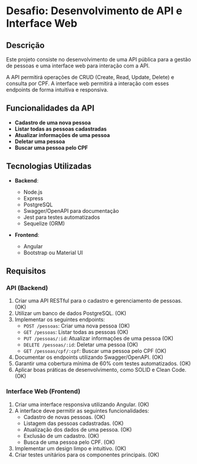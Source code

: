 # Desafio: Desenvolvimento de API e Interface Web

## Descrição

Este projeto consiste no desenvolvimento de uma API pública para a gestão de pessoas e uma interface web para interação com a API.

A API permitirá operações de CRUD (Create, Read, Update, Delete) e consulta por CPF. A interface web permitirá a interação com esses endpoints de forma intuitiva e responsiva.

## Funcionalidades da API

- **Cadastro de uma nova pessoa**
- **Listar todas as pessoas cadastradas**
- **Atualizar informações de uma pessoa**
- **Deletar uma pessoa**
- **Buscar uma pessoa pelo CPF**

## Tecnologias Utilizadas

- **Backend**:
  - Node.js
  - Express
  - PostgreSQL
  - Swagger/OpenAPI para documentação
  - Jest para testes automatizados
  - Sequelize (ORM)
  
- **Frontend**:
  - Angular
  - Bootstrap ou Material UI

## Requisitos

### API (Backend)

1. Criar uma API RESTful para o cadastro e gerenciamento de pessoas. (OK)
2. Utilizar um banco de dados PostgreSQL. (OK)
3. Implementar os seguintes endpoints: 
   - `POST /pessoas`: Criar uma nova pessoa (OK)
   - `GET /pessoas`: Listar todas as pessoas (OK)
   - `PUT /pessoas/:id`: Atualizar informações de uma pessoa (OK)
   - `DELETE /pessoas/:id`: Deletar uma pessoa (OK)
   - `GET /pessoas/cpf/:cpf`: Buscar uma pessoa pelo CPF (OK)
4. Documentar os endpoints utilizando Swagger/OpenAPI. (OK)
5. Garantir uma cobertura mínima de 60% com testes automatizados. (OK)
6. Aplicar boas práticas de desenvolvimento, como SOLID e Clean Code. (OK)

### Interface Web (Frontend)

1. Criar uma interface responsiva utilizando Angular. (OK)
2. A interface deve permitir as seguintes funcionalidades:
   - Cadastro de novas pessoas. (OK)
   - Listagem das pessoas cadastradas. (OK)
   - Atualização dos dados de uma pessoa. (OK)
   - Exclusão de um cadastro. (OK)
   - Busca de uma pessoa pelo CPF. (OK)
3. Implementar um design limpo e intuitivo. (OK)
4. Criar testes unitários para os componentes principais. (OK)